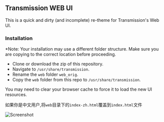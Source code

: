 ## Transmission WEB UI

This is a quick and dirty (and incomplete) re-theme for Transmission's Web UI.

### Installation
*Note: Your installation may use a different folder structure. Make sure you are copying to the correct location before proceeding.

* Clone or download the zip of this repository.
* Navigate to `/usr/share/transmission`.
* Rename the `web` folder `web_orig`.
* Copy the `web` folder from this repo to `/usr/share/transmission`.

You may need to clear your browser cache to force it to load the new UI resources.

如果你是中文用户,将`web`目录下的`index-zh.html`覆盖到`index.html`文件

![Screenshot](http://i.imgur.com/lNT6WxX.png)

